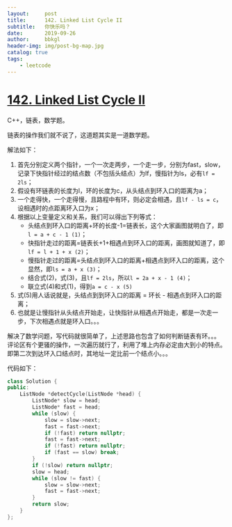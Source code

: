 ```yaml
---
layout:     post
title:      142. Linked List Cycle II
subtitle:   你快乐吗？
date:       2019-09-26
author:     bbkgl
header-img: img/post-bg-map.jpg
catalog: true
tags:
    - leetcode
---
```


# [142. Linked List Cycle II](https://leetcode-cn.com/problems/linked-list-cycle-ii/)

C++，链表，数学题。

链表的操作我们就不说了，这道题其实是一道数学题。

解法如下：

1. 首先分别定义两个指针，一个一次走两步，一个走一步，分别为fast，slow，记录下快指针经过的结点数（不包括头结点）为lf，慢指针为ls，必有`lf = 2ls`；
2. 假设有环链表的长度为l，环的长度为c，从头结点到环入口的距离为a；
3. 一个走得快，一个走得慢，且路程中有环，则必定会相遇，且`lf - ls = c`，设相遇时的点距离环入口为x；
4. 根据以上变量定义和关系，我们可以得出下列等式：
   - 头结点到环入口的距离+环的长度-1=链表长，这个大家画图就明白了，即`l = a + c - 1 (1)`；
   - 快指针走过的距离=链表长+1+相遇点到环入口的距离，画图就知道了，即`lf = l + 1 + x (2)`；
   - 慢指针走过的距离=头结点到环入口的距离+相遇点到环入口的距离，这个显然，即`ls = a + x (3)`；
   - 结合式(2)，式(3)，且`lf = 2ls`，所以`l = 2a + x - 1 (4)`；
   - 联立式(4)和式(1)，得到`a = c - x (5)`
5. 式(5)用人话说就是，头结点到到环入口的距离 = 环长 - 相遇点到环入口的距离；
6. 也就是让慢指针从头结点开始走，让快指针从相遇点开始走，都是一次走一步，下次相遇点就是环入口。。。

解决了数学问题，写代码就很简单了，上述思路也包含了如何判断链表有环。。。
评论区有个更骚的操作，一次遍历就行了，利用了堆上内存必定由大到小的特点。即第二次到达环入口结点时，其地址一定比前一个结点小。。。

代码如下：

```cpp
class Solution {
public:
    ListNode *detectCycle(ListNode *head) {
        ListNode* slow = head;
        ListNode* fast = head;
        while (slow) {
            slow = slow->next;
            fast = fast->next;
            if (!fast) return nullptr;
            fast = fast->next;
            if (!fast) return nullptr;
            if (fast == slow) break;
        }
        if (!slow) return nullptr;
        slow = head;
        while (slow != fast) {
            slow = slow->next;
            fast = fast->next;
        }
        return slow;
    }
};
```






